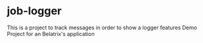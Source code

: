 # job-logger
This is a project to track messages in order to show a logger features
Demo Project for an Belatrix's application
